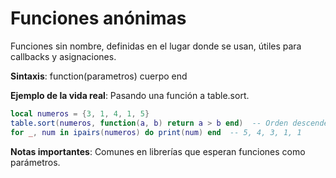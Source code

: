 # Funciones anónimas

Funciones sin nombre, definidas en el lugar donde se usan, útiles para callbacks y asignaciones.

**Sintaxis**: function(parametros) cuerpo end

**Ejemplo de la vida real**: Pasando una función a table.sort.

```lua
local numeros = {3, 1, 4, 1, 5}
table.sort(numeros, function(a, b) return a > b end)  -- Orden descendente
for _, num in ipairs(numeros) do print(num) end  -- 5, 4, 3, 1, 1
```

**Notas importantes**: Comunes en librerías que esperan funciones como parámetros.